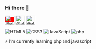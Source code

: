 ### Hi there 👋

<a href="https://twitter.com/alperbayrmm" style="background-color: red;" target="blank" ><img align="center" src="https://cdn.jsdelivr.net/npm/simple-icons@3.0.1/icons/twitter.svg" alt="@alperbayram" height="30" width="30" /></a>
<a href="https://www.linkedin.com/in/alper-bayram-a9196a194/" target="blank"><img align="center" src="https://cdn.jsdelivr.net/npm/simple-icons@3.0.1/icons/linkedin.svg" alt="@alperbayram" height="30" width="30" /></a>
<a href="https://alperbayrmm.medium.com/" target="blank"><img align="center" src="https://cdn.jsdelivr.net/npm/simple-icons@3.0.1/icons/medium.svg" alt="@alperbayram" height="30" width="30" /></a>


![HTML5](https://img.icons8.com/color/30/html-5.png)
![CSS3](https://img.icons8.com/color/30/css3.png)
![JavaScript](https://img.icons8.com/color/30/javascript.png)
![php](https://img.icons8.com/color/30/php.png)

⚡ I’m currently learning php and javascript
